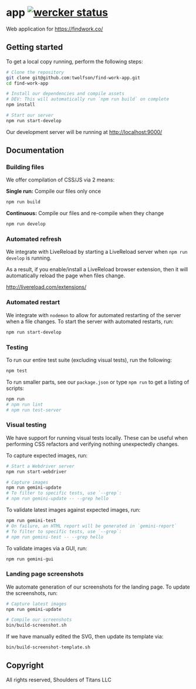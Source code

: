 # app [![wercker status](https://app.wercker.com/status/11dd669e8306e37c6bfbc982316d9267/s/master)](https://app.wercker.com/project/bykey/11dd669e8306e37c6bfbc982316d9267)
Web application for https://findwork.co/

## Getting started
To get a local copy running, perform the following steps:

```bash
# Clone the repository
git clone git@github.com:twolfson/find-work-app.git
cd find-work-app

# Install our dependencies and compile assets
# DEV: This will automatically run `npm run build` on complete
npm install

# Start our server
npm run start-develop
```

Our development server will be running at <http://localhost:9000/>

## Documentation
### Building files
We offer compilation of CSS/JS via 2 means:

**Single run:** Compile our files only once

```bash
npm run build
```

**Continuous:** Compile our files and re-compile when they change

```bash
npm run develop
```

### Automated refresh
We integrate with LiveReload by starting a LiveReload server when `npm run develop` is running.

As a result, if you enable/install a LiveReload browser extension, then it will automatically reload the page when files change.

http://livereload.com/extensions/

### Automated restart
We integrate with `nodemon` to allow for automated restarting of the server when a file changes. To start the server with automated restarts, run:

```bash
npm run start-develop
```

### Testing
To run our entire test suite (excluding visual tests), run the following:

```bash
npm test
```

To run smaller parts, see our `package.json` or type `npm run` to get a listing of scripts:

```bash
npm run
# npm run lint
# npm run test-server
```

### Visual testing
We have support for running visual tests locally. These can be useful when performing CSS refactors and verifying nothing unexpectedly changes.

To capture expected images, run:

```bash
# Start a Webdriver server
npm run start-webdriver

# Capture images
npm run gemini-update
# To filter to specific tests, use `--grep`:
# npm run gemini-update -- --grep hello
```

To validate latest images against expected images, run:

```bash
npm run gemini-test
# On failure, an HTML report will be generated in `gemini-report`
# To filter to specific tests, use `--grep`:
# npm run gemini-test -- --grep hello
```

To validate images via a GUI, run:

```bash
npm run gemini-gui
```

### Landing page screenshots
We automate generation of our screenshots for the landing page. To update the screenshots, run:

```bash
# Capture latest images
npm run gemini-update

# Compile our screenshots
bin/build-screenshot.sh
```

If we have manually edited the SVG, then update its template via:

```bash
bin/build-screenshot-template.sh
```

## Copyright
All rights reserved, Shoulders of Titans LLC
